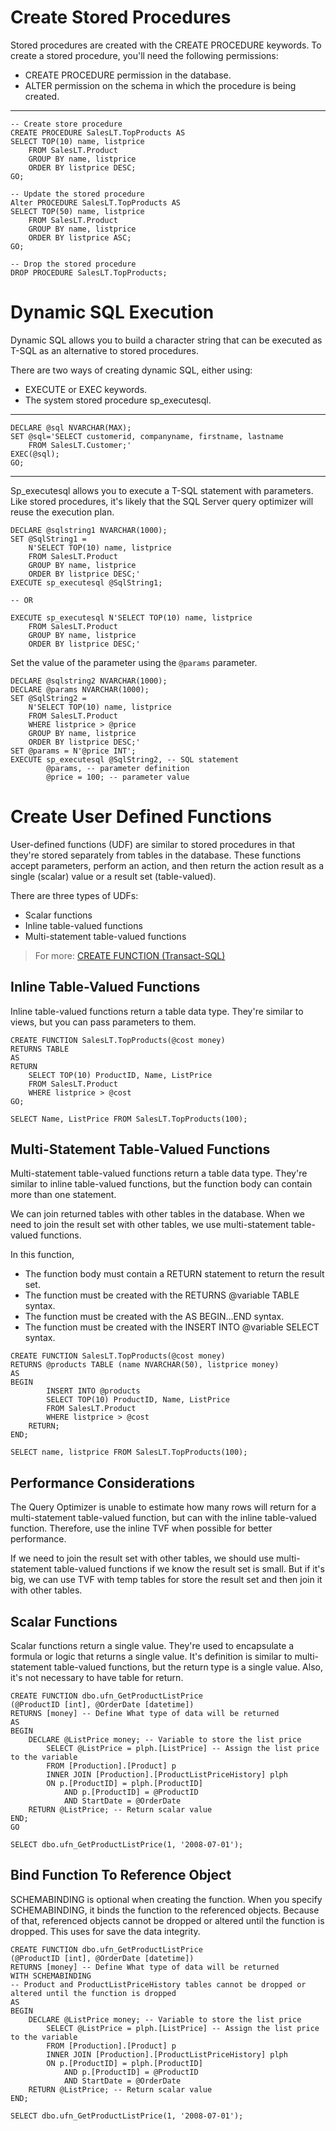# Create Stored Procedures
Stored procedures are created with the CREATE PROCEDURE keywords. To create a stored procedure, you'll need the following permissions:

- CREATE PROCEDURE permission in the database.
- ALTER permission on the schema in which the procedure is being created.

---
```tsql
-- Create store procedure
CREATE PROCEDURE SalesLT.TopProducts AS
SELECT TOP(10) name, listprice
    FROM SalesLT.Product
    GROUP BY name, listprice
    ORDER BY listprice DESC;
GO;

-- Update the stored procedure
Alter PROCEDURE SalesLT.TopProducts AS
SELECT TOP(50) name, listprice
    FROM SalesLT.Product
    GROUP BY name, listprice
    ORDER BY listprice ASC;
GO;

-- Drop the stored procedure
DROP PROCEDURE SalesLT.TopProducts;
```

# Dynamic SQL Execution
Dynamic SQL allows you to build a character string that can be executed as T-SQL as an alternative to stored procedures.

There are two ways of creating dynamic SQL, either using:

- EXECUTE or EXEC keywords.
- The system stored procedure sp_executesql.

---

```tsql
DECLARE @sql NVARCHAR(MAX);
SET @sql='SELECT customerid, companyname, firstname, lastname 
    FROM SalesLT.Customer;'
EXEC(@sql);
GO;
```

---
Sp_executesql allows you to execute a T-SQL statement with parameters.
Like stored procedures, it's likely that the SQL Server query optimizer will reuse the execution plan.

```tsql
DECLARE @sqlstring1 NVARCHAR(1000);
SET @SqlString1 =
    N'SELECT TOP(10) name, listprice
    FROM SalesLT.Product
    GROUP BY name, listprice
    ORDER BY listprice DESC;'
EXECUTE sp_executesql @SqlString1;

-- OR

EXECUTE sp_executesql N'SELECT TOP(10) name, listprice
    FROM SalesLT.Product
    GROUP BY name, listprice
    ORDER BY listprice DESC;'
```

Set the value of the parameter using the `@params` parameter.

```tsql
DECLARE @sqlstring2 NVARCHAR(1000);
DECLARE @params NVARCHAR(1000);
SET @SqlString2 =
    N'SELECT TOP(10) name, listprice
    FROM SalesLT.Product
    WHERE listprice > @price
    GROUP BY name, listprice
    ORDER BY listprice DESC;'
SET @params = N'@price INT';
EXECUTE sp_executesql @SqlString2, -- SQL statement
        @params, -- parameter definition
        @price = 100; -- parameter value
```


# Create User Defined Functions
User-defined functions (UDF) are similar to stored procedures in that they're stored separately from tables in the database. 
These functions accept parameters, perform an action, and then return the action result as a single (scalar) value or a result set (table-valued).

There are three types of UDFs:
- Scalar functions
- Inline table-valued functions
- Multi-statement table-valued functions

> For more: [CREATE FUNCTION (Transact-SQL)](https://learn.microsoft.com/en-us/sql/relational-databases/user-defined-functions/user-defined-functions?view=sql-server-ver16)


## Inline Table-Valued Functions
Inline table-valued functions return a table data type. They're similar to views, but you can pass parameters to them.

```tsql
CREATE FUNCTION SalesLT.TopProducts(@cost money)
RETURNS TABLE
AS
RETURN
    SELECT TOP(10) ProductID, Name, ListPrice
    FROM SalesLT.Product
    WHERE listprice > @cost
GO;

SELECT Name, ListPrice FROM SalesLT.TopProducts(100);
```

## Multi-Statement Table-Valued Functions
Multi-statement table-valued functions return a table data type.
They're similar to inline table-valued functions, but the function body can contain more than one statement.

We can join returned tables with other tables in the database. When we need to join the result set with other tables, we use multi-statement table-valued functions.

In this function,
- The function body must contain a RETURN statement to return the result set.
- The function must be created with the RETURNS @variable TABLE syntax.
- The function must be created with the AS BEGIN...END syntax.
- The function must be created with the INSERT INTO @variable SELECT syntax.

```tsql
CREATE FUNCTION SalesLT.TopProducts(@cost money)
RETURNS @products TABLE (name NVARCHAR(50), listprice money)
AS
BEGIN
        INSERT INTO @products
        SELECT TOP(10) ProductID, Name, ListPrice
        FROM SalesLT.Product
        WHERE listprice > @cost
    RETURN;
END;

SELECT name, listprice FROM SalesLT.TopProducts(100);
```

## Performance Considerations
The Query Optimizer is unable to estimate how many rows will return for a multi-statement table-valued function, but can with the inline table-valued function. 
Therefore, use the inline TVF when possible for better performance.

If we need to join the result set with other tables, we should use multi-statement table-valued functions if we know the result set is small.
But if it's big, we can use TVF with temp tables for store the result set and then join it with other tables.


## Scalar Functions
Scalar functions return a single value. They're used to encapsulate a formula or logic that returns a single value.
It's definition is similar to multi-statement table-valued functions, but the return type is a single value. Also, it's not necessary to have table for return.

```tsql
CREATE FUNCTION dbo.ufn_GetProductListPrice
(@ProductID [int], @OrderDate [datetime])
RETURNS [money] -- Define What type of data will be returned
AS 
BEGIN
    DECLARE @ListPrice money; -- Variable to store the list price
        SELECT @ListPrice = plph.[ListPrice] -- Assign the list price to the variable
        FROM [Production].[Product] p 
        INNER JOIN [Production].[ProductListPriceHistory] plph 
        ON p.[ProductID] = plph.[ProductID] 
            AND p.[ProductID] = @ProductID 
            AND StartDate = @OrderDate
    RETURN @ListPrice; -- Return scalar value
END;
GO

SELECT dbo.ufn_GetProductListPrice(1, '2008-07-01');
```

## Bind Function To Reference Object
SCHEMABINDING is optional when creating the function. When you specify SCHEMABINDING, it binds the function to the referenced objects.
Because of that, referenced objects cannot be dropped or altered until the function is dropped.
This uses for save the data integrity.


```tsql
CREATE FUNCTION dbo.ufn_GetProductListPrice
(@ProductID [int], @OrderDate [datetime])
RETURNS [money] -- Define What type of data will be returned
WITH SCHEMABINDING 
-- Product and ProductListPriceHistory tables cannot be dropped or altered until the function is dropped
AS
BEGIN
    DECLARE @ListPrice money; -- Variable to store the list price
        SELECT @ListPrice = plph.[ListPrice] -- Assign the list price to the variable
        FROM [Production].[Product] p 
        INNER JOIN [Production].[ProductListPriceHistory] plph 
        ON p.[ProductID] = plph.[ProductID] 
            AND p.[ProductID] = @ProductID 
            AND StartDate = @OrderDate
    RETURN @ListPrice; -- Return scalar value
END;

SELECT dbo.ufn_GetProductListPrice(1, '2008-07-01');
```